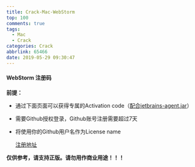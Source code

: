 ```yaml
---
title: Crack-Mac-WebStorm
top: 100
comments: true
tags:
  - Mac
  - Crack
categories: Crack
abbrlink: 65466
date: 2019-05-29 09:30:47
---
```

<!--![](https://source.unsplash.com/random/800x200)-->
<!--&emsp;-->

#### WebStorm 注册码

**前提：**

- 通过下面页面可以获得专属的Activation code（[配合jetbrains-agent.jar](https://zhile.io/2018/08/25/jetbrains-license-server-crack.html)）
- 需要Github授权登录，Github账号注册需要超过7天
- 将使用你的Github用户名作为License name

    [注册地址](https://zhile.io/custom/license)
    
**仅供参考，请支持正版。请勿用作商业用途！！！**
